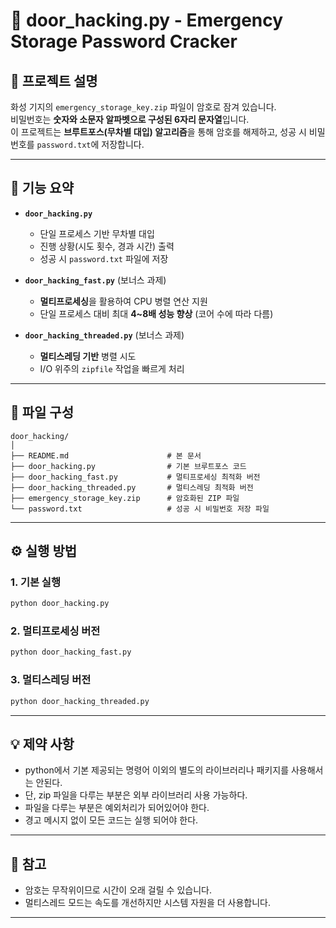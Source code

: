 # 🔐 door_hacking.py - Emergency Storage Password Cracker

## 📖 프로젝트 설명

화성 기지의 `emergency_storage_key.zip` 파일이 암호로 잠겨 있습니다.  
비밀번호는 **숫자와 소문자 알파벳으로 구성된 6자리 문자열**입니다.  
이 프로젝트는 **브루트포스(무차별 대입) 알고리즘**을 통해 암호를 해제하고, 성공 시 비밀번호를 `password.txt`에 저장합니다.

---

## 📝 기능 요약
- **`door_hacking.py`**  
  - 단일 프로세스 기반 무차별 대입
  - 진행 상황(시도 횟수, 경과 시간) 출력
  - 성공 시 `password.txt` 파일에 저장

- **`door_hacking_fast.py`** (보너스 과제)
  - **멀티프로세싱**을 활용하여 CPU 병렬 연산 지원
  - 단일 프로세스 대비 최대 **4~8배 성능 향상** (코어 수에 따라 다름)

- **`door_hacking_threaded.py`** (보너스 과제)
  - **멀티스레딩 기반** 병렬 시도
  - I/O 위주의 `zipfile` 작업을 빠르게 처리

---

## 📂 파일 구성

```
door_hacking/
│
├── README.md                      # 본 문서
├── door_hacking.py                # 기본 브루트포스 코드
├── door_hacking_fast.py           # 멀티프로세싱 최적화 버전
├── door_hacking_threaded.py       # 멀티스레딩 최적화 버전
├── emergency_storage_key.zip      # 암호화된 ZIP 파일
└── password.txt                   # 성공 시 비밀번호 저장 파일
```

---

## ⚙️ 실행 방법

### 1. 기본 실행

```bash
python door_hacking.py
```

### 2. 멀티프로세싱 버전

```bash
python door_hacking_fast.py
```

### 3. 멀티스레딩 버전

```bash
python door_hacking_threaded.py
```

---

## 💡 제약 사항

- python에서 기본 제공되는 명령어 이외의 별도의 라이브러리나 패키지를 사용해서는 안된다.
- 단, zip 파일을 다루는 부분은 외부 라이브러리 사용 가능하다.
- 파일을 다루는 부분은 예외처리가 되어있어야 한다.
- 경고 메시지 없이 모든 코드는 실행 되어야 한다.

---

## 🧠 참고

- 암호는 무작위이므로 시간이 오래 걸릴 수 있습니다.
- 멀티스레드 모드는 속도를 개선하지만 시스템 자원을 더 사용합니다.

---
